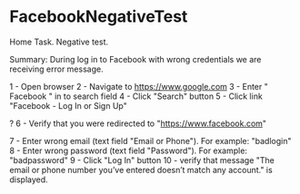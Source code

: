 # FacebookNegativeTest

Home Task.
Negative test.

Summary: During log in to Facebook with wrong credentials we are receiving error message.

1 - Open browser
2 - Navigate to https://www.google.com
3 - Enter " Facebook " in to search field
4 - Click "Search" button
5 - Click link "Facebook - Log In or Sign Up"

?  6 - Verify that you were redirected to "https://www.facebook.com" 

7 - Enter wrong email (text field "Email or Phone"). For example: "badlogin"
8 - Enter wrong password (text field "Password"). For example: "badpassword"
9 - Click "Log In" button
10 - verify that message "The email or phone number you’ve entered doesn’t match any account." is displayed.
